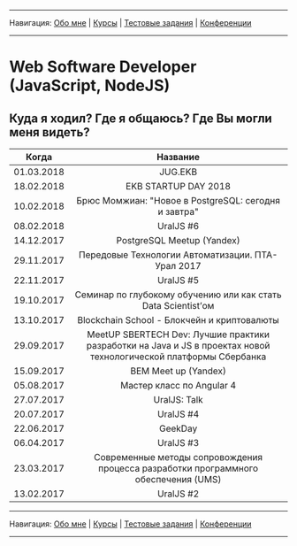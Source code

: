 
___
Навигация: 
[Обо мне](README.md "Мой опыт работы, навыки") |
[Курсы](COURCES.md "Чему я учусь, куда двигаюсь?") |
[Тестовые задания](TESTS.md "Выполненные тестовые задания") |
[Конференции](CONFERENCES.md "Где вы могли меня видеть?")
___

# Web Software Developer (JavaScript, NodeJS)

## Куда я ходил? Где я общаюсь? Где Вы могли меня видеть?

 Когда        | Название       |
 ------------- |:-------------:| 
 01.03.2018      | JUG.EKB | 
 18.02.2018      | EKB STARTUP DAY 2018 | 
 10.02.2018      | Брюс Момжиан: "Новое в PostgreSQL: сегодня и завтра" | 
 08.02.2018      | UralJS #6 |
 14.12.2017      | PostgreSQL Meetup (Yandex) | 
 29.11.2017      | Передовые Технологии Автоматизации. ПТА-Урал 2017 | 
 22.11.2017      | UralJS #5 | 
 19.10.2017      | Семинар по глубокому обучению или как стать Data Scientist’ом | 
 13.10.2017      | Blockchain School - Блокчейн и криптовалюты | 
 29.09.2017      | MeetUP SBERTECH Dev: Лучшие практики разработки на Java и JS в проектах новой технологической платформы Сбербанка | 
 15.09.2017      | BEM Meet up (Yandex) | 
 05.08.2017      | Мастер класс по Angular 4 | 
 27.07.2017      | UralJS: Talk | 
 20.07.2017      | UralJS #4 | 
 22.06.2017      | GeekDay | 
 06.04.2017      | UralJS #3 | 
 23.03.2017      | Современные методы сопровождения процесса разработки программного обеспечения (UMS) | 
 13.02.2017      | UralJS #2 | 




___
Навигация: 
[Обо мне](README.md "Мой опыт работы, навыки") |
[Курсы](COURCES.md "Чему я учусь, куда двигаюсь?") |
[Тестовые задания](TESTS.md "Выполненные тестовые задания") |
[Конференции](CONFERENCES.md "Где вы могли меня видеть?")
___

